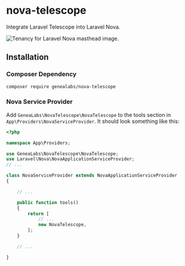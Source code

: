 # nova-telescope
Integrate Laravel Telescope into Laravel Nova.

![Tenancy for Laravel Nova masthead image.](https://repository-images.githubusercontent.com/186876699/bfc34500-f1b9-11e9-8ff3-4b4180303dec)

## Installation
### Composer Dependency

```sh
composer require genealabs/nova-telescope
```

### Nova Service Provider

Add `GeneaLabs\NovaTelescope\NovaTelescope` to the tools section in `App\Providers\NovaServiceProvider`. It should look something like this:

```php
<?php

namespace App\Providers;

use GeneaLabs\NovaTelescope\NovaTelescope;
use Laravel\Nova\NovaApplicationServiceProvider;
// ...

class NovaServiceProvider extends NovaApplicationServiceProvider
{

    // ...

    public function tools()
    {
        return [
            // ...
            new NovaTelescope,
        ];
    }

    // ...

}
```
